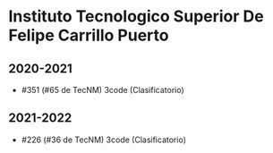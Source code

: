 # Instituto Tecnologico Superior De Felipe Carrillo Puerto

## 2020-2021

- #351 (#65 de TecNM) 3code (Clasificatorio)

## 2021-2022

- #226 (#36 de TecNM) 3code (Clasificatorio)


